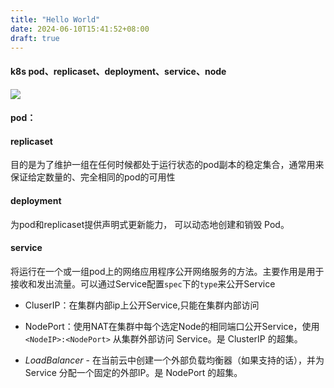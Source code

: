 ```yaml
---
title: "Hello World"
date: 2024-06-10T15:41:52+08:00
draft: true
---
```


#### k8s pod、replicaset、deployment、service、node

![](https://nao190830.oss-cn-beijing.aliyuncs.com/img/2024/06/09/20240609161716.png)

#### pod：

#### replicaset

目的是为了维护一组在任何时候都处于运行状态的pod副本的稳定集合，通常用来保证给定数量的、完全相同的pod的可用性

#### deployment

为pod和replicaset提供声明式更新能力， 可以动态地创建和销毁 Pod。

#### service

将运行在一个或一组pod上的网络应用程序公开网络服务的方法。主要作用是用于接收和发出流量。可以通过Service配置`spec`下的`type`来公开Service

- CluserIP：在集群内部ip上公开Service,只能在集群内部访问

- NodePort：使用NAT在集群中每个选定Node的相同端口公开Service，使用`<NodeIP>:<NodePort>` 从集群外部访问 Service。是 ClusterIP 的超集。

- *LoadBalancer* - 在当前云中创建一个外部负载均衡器（如果支持的话），并为 Service 分配一个固定的外部IP。是 NodePort 的超集。
